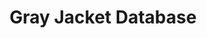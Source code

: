 ---
layout: page
title: Gray Jacket Database
description: A database cataloguing the results from my dad's golf tournament for the last 20 years.
img: 
importance: 1
category: fun
redirect: http://db.gray-jacket.com/
# github: https://github.com/griffhurt/schedule-plus-plus
---